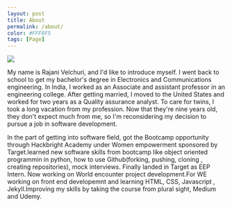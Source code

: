 ```yaml
---
layout: post
title: About
permalink: /about/
color: #FFF0F5
tags: [Page]
---
```




<!--  for devicon plain version -->
<i class="devicon-devicon-plain"></i>

<!--  for devicon plain version with wordmark -->
<i class="devicon-devicon-plain-wordmark"></i>

<!--  for devicon plain version colored with devicon main color -->
<i class="devicon-devicon-plain colored"></i>

<!--  for devicon plain version with wordmark colored with devicon main color -->
<i class="devicon-devicon-plain-wordmark colored"></i>

<img src="https://cdn.jsdelivr.net/gh/devicons/devicon/icons/python/python-original-wordmark.svg" />

My name is Rajani Velchuri, and I'd like to introduce myself. I went back to school to get my bachelor's degree in Electronics and Communications engineering. In India, I worked as an Associate and assistant professor in an engineering college. After getting married, I moved to the United States and worked for two years as a Quality assurance analyst. To care for twins, I took a long vacation from my profession. Now that they're nine years old, they don't expect much from me, so I'm reconsidering my decision to pursue a job in software development.

In the part of getting into software field, got the Bootcamp opportunity through Hackbright Academy under Women empowerment sponsored by Target.learned new software skills from bootcamp like object oriented programmin in python, how to use Github(forking, pushing, cloning , creating repositories), mock interviews. Finally landed in Target as EEP Intern. Now working on World encounter project development.For WE working on front end developemnt and learning HTML, CSS, Javascript , Jekyll.Improving my skills by taking the course from plural sight, Medium and Udemy.

